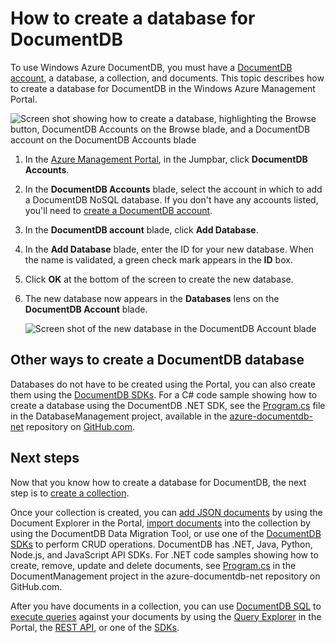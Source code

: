 <properties 
	pageTitle="How to create a database in DocumentDB | Windows Azure" 
	description="Learn how to create a database using the online service portal for Azure DocumentDB, a NoSQL document database for JSON. Get a trial today." 
	keywords="how to create a database" 
	services="documentdb" 
	authors="mimig1" 
	manager="jhubbard" 
	editor="monicar" 
	documentationCenter=""/>

<tags
	ms.service="documentdb"
	ms.date="11/18/2015"
	wacn.date=""/>

# How to create a database for DocumentDB

To use Windows Azure DocumentDB, you must have a [DocumentDB account](/documentation/articles/documentdb-create-account), a database, a collection, and documents.  This topic describes how to create a database for DocumentDB in the Windows Azure Management Portal. 

![Screen shot showing how to create a database, highlighting the Browse button, DocumentDB Accounts on the Browse blade, and a DocumentDB account on the DocumentDB Accounts blade](./media/documentdb-create-database/docdb-database-creation-1-3.png)

1.  In the [Azure Management Portal](https://manage.windowsazure.cn/), in the Jumpbar, click **DocumentDB Accounts**. 

2.  In the **DocumentDB Accounts** blade, select the account in which to add a DocumentDB NoSQL database. If you don't have any accounts listed, you'll need to [create a DocumentDB account](/documentation/articles/documentdb-create-account).

3. In the **DocumentDB account** blade, click **Add Database**.

4. In the **Add Database** blade, enter the ID for your new database. When the name is validated, a green check mark appears in the **ID** box.

5. Click **OK** at the bottom of the screen to create the new database. 

7. The new database now appears in the **Databases** lens on the **DocumentDB Account** blade.
 
	![Screen shot of the new database in the DocumentDB Account blade](./media/documentdb-create-database/docdb-database-creation-7.png)

## Other ways to create a DocumentDB database

Databases do not have to be created using the Portal, you can also create them using the [DocumentDB SDKs](https://msdn.microsoft.com/zh-cn/library/azure/dn781482.aspx). For a C# code sample showing how to create a database using the DocumentDB .NET SDK, see the [Program.cs](https://github.com/Azure/azure-documentdb-net/blob/master/samples/code-samples/DatabaseManagement/Program.cs) file in the DatabaseManagement project, available in the [azure-documentdb-net](https://github.com/Azure/azure-documentdb-net) repository on [GitHub.com](https://github.com). 

## Next steps

Now that you know how to create a database for DocumentDB, the next step is to [create a collection](/documentation/articles/documentdb-create-collection).

Once your collection is created, you can [add JSON documents](/documentation/articles/documentdb-view-json-document-explorer) by using the Document Explorer in the Portal, [import documents](/documentation/articles/documentdb-import-data) into the collection by using the DocumentDB Data Migration Tool, or use one of the [DocumentDB SDKs](https://msdn.microsoft.com/zh-cn/library/azure/dn781482.aspx) to perform CRUD operations. DocumentDB has .NET, Java, Python, Node.js, and JavaScript API SDKs. For .NET code samples showing how to create, remove, update and delete documents, see [Program.cs](https://github.com/Azure/azure-documentdb-net/blob/master/samples/code-samples/DocumentManagement/Program.cs) in the DocumentManagement project in the azure-documentdb-net repository on GitHub.com.  

After you have documents in a collection, you can use [DocumentDB SQL](/documentation/articles/documentdb-sql-query) to [execute queries](/documentation/articles/documentdb-sql-query#executing-queries) against your documents by using the [Query Explorer](/documentation/articles/documentdb-query-collections-query-explorer) in the Portal, the [REST API](https://msdn.microsoft.com/zh-cn/library/azure/dn781481.aspx), or one of the [SDKs](https://msdn.microsoft.com/zh-cn/library/azure/dn781482.aspx). 
